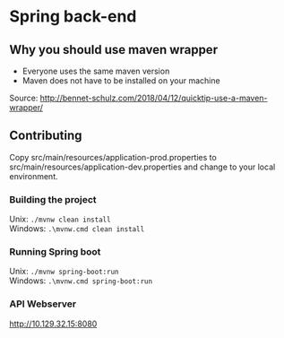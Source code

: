 # Spring back-end

## Why you should use maven wrapper

- Everyone uses the same maven version
- Maven does not have to be installed on your machine

Source: http://bennet-schulz.com/2018/04/12/quicktip-use-a-maven-wrapper/

## Contributing

Copy src/main/resources/application-prod.properties to src/main/resources/application-dev.properties and change to your local environment.

### Building the project

Unix: `./mvnw clean install`  
Windows: `.\mvnw.cmd clean install`

### Running Spring boot

Unix: `./mvnw spring-boot:run`  
Windows: `.\mvnw.cmd spring-boot:run`

### API Webserver

http://10.129.32.15:8080